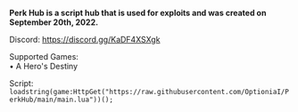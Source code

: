 **Perk Hub is a script hub that is used for exploits and was created on September 20th, 2022.**

Discord: https://discord.gg/KaDF4XSXgk

Supported Games:                                                                                                                                            
•  A Hero's Destiny

Script: `loadstring(game:HttpGet("https://raw.githubusercontent.com/OptioniaI/PerkHub/main/main.lua"))();`
